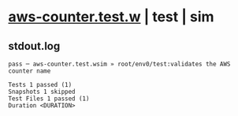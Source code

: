 # [aws-counter.test.w](../../../../../../examples/tests/sdk_tests/counter/aws-counter.test.w) | test | sim

## stdout.log
```log
pass ─ aws-counter.test.wsim » root/env0/test:validates the AWS counter name

Tests 1 passed (1)
Snapshots 1 skipped
Test Files 1 passed (1)
Duration <DURATION>
```

